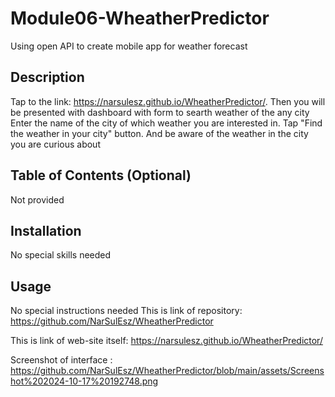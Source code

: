 # Module06-WheatherPredictor
Using open API to create mobile app for weather forecast
## Description

Tap to the link: https://narsulesz.github.io/WheatherPredictor/. 
Then you will be presented with dashboard with form to searth weather of the any city
Enter the name of the city of which weather you are interested in.
Tap "Find the weather in your city" button.
And be aware of the weather in the city you are curious about

## Table of Contents (Optional)

Not provided
    

## Installation

No special skills needed

## Usage

No special instructions needed
This is link of repository: https://github.com/NarSulEsz/WheatherPredictor

This is link of web-site itself: https://narsulesz.github.io/WheatherPredictor/

Screenshot of interface : https://github.com/NarSulEsz/WheatherPredictor/blob/main/assets/Screenshot%202024-10-17%20192748.png

